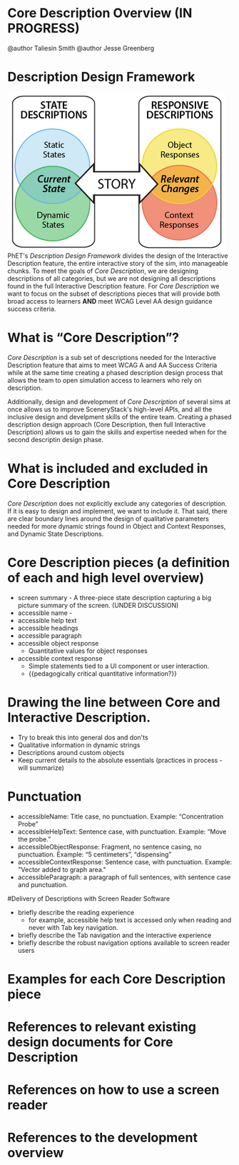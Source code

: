 # Core Description Overview (IN PROGRESS)

@author Taliesin Smith
@author Jesse Greenberg

# Description Design Framework
![alt text "PhET's Description Design Framework."](images/descriptionDesignFramework.png "Description Design Framework")
PhET's _Description Design Framework_ divides the design of the Interactive Description feature, the entire interactive story of the sim, into manageable chunks. To meet the goals of _Core Description_, we are designing descriptions of all categories, but we are not designing all descriptions found in the full Interactive Description feature. For _Core Description_ we want to focus on the subset of descriptions pieces that will provide both broad access to learners **AND** meet WCAG Level AA design guidance success criteria.

# What is “Core Description”?
_Core Description_ is a sub set of descriptions needed for the Interactive Description feature that aims to meet WCAG A and AA Success Criteria while at the same time creating a phased description design process that allows the team to open simulation access to learners who rely on description. 

Additionally, design and development of _Core Description_ of several sims at once allows us to improve SceneryStack's high-level APIs, and all the inclusive design and develpment skills of the entire team. Creating a phased description design approach (Core Description, then full Interactive Description) allows us to gain the skills and expertise needed when for the second descriptin design phase. 

# What is included and excluded in Core Description
_Core Description_ does not explicitly exclude any categories of description. If it is easy to design and implement, we want to include it. That said, there are clear boundary lines around the design of qualitative parameters needed for more dynamic strings found in Object and Context Responses, and Dynamic State Descriptions.


# Core Description pieces (a definition of each and high level overview)
  - screen summary - A three-piece state description capturing a big picture summary of the screen. (UNDER DISCUSSION)
  - accessible name - 
  - accessible help text
  - accessible headings
  - accessible paragraph
  - accessible object response
    - Quantitative values for object responses
  - accessible context response
    - Simple statements tied to a UI component or user interaction.
    - {{pedagogically critical quantitative information?}}

# Drawing the line between Core and Interactive Description.
 - Try to break this into general dos and don'ts
 - Qualitative information in dynamic strings
 - Descriptions around custom objects
 - Keep current details to the absolute essentials (practices in process - will summarize)

# Punctuation
- accessibleName: Title case, no punctuation. Example: “Concentration Probe”
- accessibleHelpText: Sentence case, with punctuation. Example: “Move the probe.”
- accessibleObjectResponse: Fragment, no sentence casing, no punctuation. Example: “5 centimeters”,  “dispensing”
- accessibleContextResponse: Sentence case, with punctuation. Example: "Vector added to graph area."
- accessibleParagraph: a paragraph of full sentences, with sentence case and punctuation.

#Delivery of Descriptions with Screen Reader Software
- briefly describe the reading experience
   - for example, accessible help text is accessed only when reading and never with Tab key navigation.
- briefly describe the Tab navigation and the interactive experience
- briefly describe the robust navigation options available to screen reader users 

# Examples for each Core Description piece

# References to relevant existing design documents for Core Description

# References on how to use a screen reader

# References to the development overview
